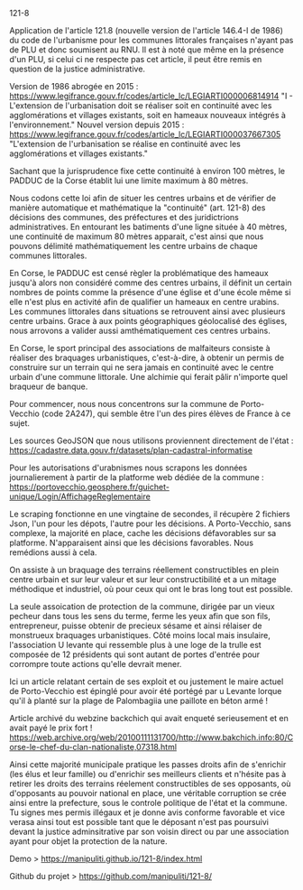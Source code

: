121-8

Application de l'article 121.8 (nouvelle version de l'article 146.4-I de 1986) du code de l'urbanisme pour les communes littorales françaises n'ayant pas de PLU et donc soumisent au RNU.
Il est à noté que même en la présence d'un PLU, si celui ci ne respecte pas cet article, il peut être remis en question de la justice administrative.

Version de 1986 abrogée en 2015 : https://www.legifrance.gouv.fr/codes/article_lc/LEGIARTI000006814914
"I - L'extension de l'urbanisation doit se réaliser soit en continuité avec les agglomérations et villages existants, soit en hameaux nouveaux intégrés à l'environnement."
Nouvel version depuis 2015 : https://www.legifrance.gouv.fr/codes/article_lc/LEGIARTI000037667305
"L'extension de l'urbanisation se réalise en continuité avec les agglomérations et villages existants."


Sachant que la jurisprudence fixe cette continuité à environ 100 mètres, le PADDUC de la Corse établit lui une limite maximum à 80 mètres.

Nous codons cette loi afin de situer les centres urbains et de vérifier de manière automatique et mathématique la "continuité" (art. 121-8) des décisions des communes, des préfectures et des juridictrions administratives.
En entourant les batiments d'une ligne située à 40 mètres, une continuité de maximum 80 mètres apparait, c'est ainsi que nous pouvons délimité mathématiquement les centre urbains de chaque communes littorales.

En Corse, le PADDUC est censé règler la problématique des hameaux jusqu'à alors non considéré comme des centres urbains, il définit un certain nombres de points comme la présence d'une église et d'une école même si elle n'est plus en activité afin de qualifier un hameaux en centre urabins. Les communes littorales dans situations se retrouvent ainsi avec plusieurs centre urbains. Grace à aux points géographiques géolocalisé des églises, nous arrovons a valider aussi amthématiquement ces centres urbains.
 
En Corse, le sport principal des associations de malfaiteurs consiste à réaliser des braquages urbanistiques, c'est-à-dire, à obtenir un permis de construire sur un terrain qui ne sera jamais en continuité avec le centre urbain d'une commune littorale. Une alchimie qui ferait pâlir n'importe quel braqueur de banque.

Pour commencer, nous nous concentrons sur la commune de Porto-Vecchio (code 2A247), qui semble être l'un des pires élèves de France à ce sujet.

Les sources GeoJSON que nous utilisons proviennent directement de l'état :
https://cadastre.data.gouv.fr/datasets/plan-cadastral-informatise

Pour les autorisations d'urabnismes nous scrapons les données journalierement à partir de la platforme web dédiée de la commune :
https://portovecchio.geosphere.fr/guichet-unique/Login/AffichageReglementaire

Le scraping fonctionne en une vingtaine de secondes, il récupère 2 fichiers Json, l'un pour les dépots, l'autre pour les décisions.
A Porto-Vecchio, sans complexe, la majorité en place, cache les décisions défavorables sur sa platforme. N'apparaisent ainsi que les décisions favorables. Nous remédions aussi à cela.

On assiste à un braquage des terrains réellement constructibles en plein centre urbain et sur leur valeur et sur leur constructibilité et a un mitage méthodique et industriel, où pour ceux qui ont le bras long tout est possible.

La seule assoication de protection de la commune, dirigée par un vieux pecheur dans tous les sens du terme, ferme les yeux afin que son fils, entrepreneur, puisse obtenir de precieux sésame et ainsi rélaiser de monstrueux braquages urbanistiques. Côté moins local mais insulaire, l'association U levante qui ressemble plus à une loge de la trulle est composée de 12 présidents qui sont autant de portes d'entrée pour corrompre toute actions qu'elle devrait mener.

Ici un article relatant certain de ses exploit et ou justement le maire actuel de Porto-Vecchio est épinglé pour avoir été portégé par u Levante lorque qu'il à planté sur la plage de Palombagiia une paillote en béton armé !

Article archivé du webzine backchich qui avait enqueté serieusement et en avait payé le prix fort !
https://web.archive.org/web/20100111131700/http://www.bakchich.info:80/Corse-le-chef-du-clan-nationaliste,07318.html

Ainsi cette majorité municipale pratique les passes droits afin de s'enrichir (les élus et leur famille) ou d'enrichir ses meilleurs clients et n'hésite pas à retirer les droits des terrains réelement constructibles de ses opposants, où d'opposants au pouvoir national en place, une véritable corruption se crée ainsi entre la prefecture, sous le controle politique de l'état et la commune. Tu signes mes permis illégaux et je donne avis conforme favorable et vice verasa ainsi tout est possible tant que le déposant n'est pas poursuivi devant la justice adminsitrative par son voisin direct ou par une association ayant pour objet la protection de la nature.
  


Demo > https://manipuliti.github.io/121-8/index.html

Github du projet > https://github.com/manipuliti/121-8/
